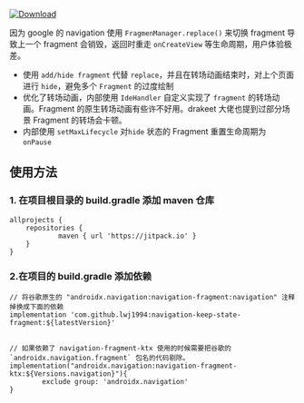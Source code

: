 
[ ![Download](https://api.bintray.com/packages/wenchieh/maven/navigation/images/download.svg) ](https://bintray.com/wenchieh/maven/navigation/_latestVersion)


因为 google 的 navigation 使用 `FragmenManager.replace()` 来切换 fragment 导致上一个 fragment 会销毁，返回时重走 `onCreateView` 等生命周期，用户体验极差。

* 使用 `add/hide fragment` 代替 `replace`，并且在转场动画结束时，对上个页面进行 `hide`，避免多个 `Fragment` 的过度绘制
* 优化了转场动画，内部使用 `IdeHandler` 自定义实现了 `fragment` 的转场动画。Fragment 的原生转场动画有些许不好用。drakeet 大佬也提到过部分场景 Fragment 的转场会卡顿。
* 内部使用 `setMaxLifecycle` 对`hide`  状态的 Fragment 重置生命周期为 `onPause`

## 使用方法

### 1. 在项目根目录的 build.gradle 添加 maven 仓库
```
allprojects {
    repositories {
			maven { url 'https://jitpack.io' }
    }
}
```

### 2.在项目的 build.gradle 添加依赖
```
// 将谷歌原生的 "androidx.navigation:navigation-fragment:navigation" 注释掉换成下面的依赖
implementation 'com.github.lwj1994:navigation-keep-state-fragment:${latestVersion}'


// 如果依赖了 navigation-fragment-ktx 使用的时候需要把谷歌的 `androidx.navigation.fragment` 包名的代码剔除。
implementation("androidx.navigation:navigation-fragment-ktx:${Versions.navigation}"){
        exclude group: 'androidx.navigation'
}
```

